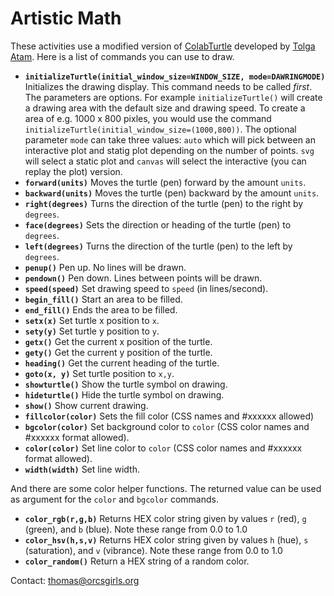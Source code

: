 # Artistic Math

These activities use a modified version of [ColabTurtle](https://github.com/tolgaatam/ColabTurtle) developed by [Tolga Atam](https://github.com/tolgaatam). Here is a list of commands you can use to draw.

* **`initializeTurtle(initial_window_size=WINDOW_SIZE, mode=DAWRINGMODE)`** Initializes the drawing display. This command needs to be called *first*. The parameters are options. For example `initializeTurtle()` will create a drawing area with the default size and drawing speed. To create a area of e.g. 1000 x 800 pixles, you would use the command `initializeTurtle(initial_window_size=(1000,800))`. The optional parameter `mode` can take three values: `auto` which will pick between an interactive plot and statig plot depending on the number of points. `svg` will select a static plot and `canvas` will select the interactive (you can replay the plot) version.
* **`forward(units)`** Moves the turtle (pen) forward by the amount `units`. 
* **`backward(units)`** Moves the turtle (pen) backward by the amount `units`. 
* **`right(degrees)`**  Turns the direction of the turtle (pen) to the right by `degrees`.
* **`face(degrees)`** Sets the direction or heading  of the turtle (pen) to `degrees`.
* **`left(degrees)`** Turns the direction of the turtle (pen) to the left by `degrees`.
* **`penup()`** Pen up. No lines will be drawn.
* **`pendown()`** Pen down. Lines between points will be drawn.
* **`speed(speed)`** Set drawing speed to `speed` (in lines/second).
* **`begin_fill()`** Start an area to be filled.
* **`end_fill()`** Ends the area to be filled.
* **`setx(x)`** Set turtle x position to `x`.
* **`sety(y)`** Set turtle y position to `y`.
* **`getx()`** Get the current x position of the turtle.
* **`gety()`** Get the current y position of the turtle.
* **`heading()`** Get the current heading of the turtle.
* **`goto(x, y)`** Set turtle position to `x,y`.
* **`showturtle()`** Show the turtle symbol on drawing.
* **`hideturtle()`** Hide the turtle symbol on drawing.
* **`show()`** Show current drawing.
* **`fillcolor(color)`** Sets the fill color (CSS names and #xxxxxx allowed)
* **`bgcolor(color)`** Set background color to `color` (CSS color names and #xxxxxx format allowed).
* **`color(color)`** Set line color to `color` (CSS color names and #xxxxxx format allowed).
* **`width(width)`** Set line width.

And there are some color helper functions. The returned value can be used as argument for the `color` and `bgcolor` commands.

* **`color_rgb(r,g,b)`** Returns HEX color string given by values `r` (red), `g` (green), and `b` (blue). Note these range from 0.0 to 1.0
* **`color_hsv(h,s,v)`** Returns HEX color string given by values `h` (hue), `s` (saturation), and `v` (vibrance). Note these range from 0.0 to 1.0
* **`color_random()`** Return a HEX string of a random color.

Contact: [thomas@orcsgirls.org](mailto:thomas@orcsgirls.org)
